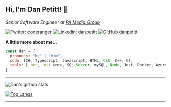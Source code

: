 <h2> Hi, I'm Dan Petitt! 👋</h2>

<p><em>Senior Software Engineer at <a href="http://pa.media">PA Media Group</a><img src="https://pa.media/wp-content/themes/pa-site/favicon/favicon-16x16.png" style="width:16px;height:16px;padding-left:10px">
</em></p>

[![Twitter: coderanger](https://img.shields.io/twitter/follow/coderanger?style=social)](https://twitter.com/coderanger)
[![Linkedin: danpetitt](https://img.shields.io/badge/-danpetitt-blue?style=flat-square&logo=Linkedin&logoColor=white&link=https://www.linkedin.com/in/danpetitt/)](https://www.linkedin.com/in/danpetitt/)
[![GitHub danpetitt](https://img.shields.io/github/followers/danpetitt?label=follow&style=social)](https://github.com/danpetitt)



**A little more about me...**

```javascript
const dan = {
  pronouns: "he" | "him",
  code: [C#, Typescript, Javascript, HTML, CSS, C++, C],
  tools: [.net, .net core, SQL Server, mySQL, Node, Jest, Docker, Azure],
}
```
---

![Dan's github stats](https://github-readme-stats.vercel.app/api?username=danpetitt&count_private=true)

[![Top Langs](https://github-readme-stats.vercel.app/api/top-langs/?username=danpetitt&layout=compact)](https://github.com/danpetitt/)

---
